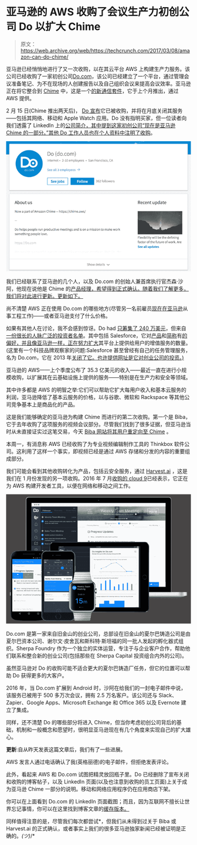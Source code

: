 # 亚马逊的 AWS 收购了会议生产力初创公司 Do 以扩大 Chime 

> 原文：<https://web.archive.org/web/https://techcrunch.com/2017/03/08/amazon-can-do-chime/>

亚马逊已经悄悄地进行了又一次收购，以在其云平台 AWS 上构建生产力服务。该公司已经收购了一家初创公司[Do.com](https://web.archive.org/web/20221209135351/http://do.com/)，该公司已经建立了一个平台，通过管理会议准备笔记、为不在现场的人创建报告以及自己组织会议来提高会议效率。亚马逊正在将它整合到 [Chime](https://web.archive.org/web/20221209135351/https://chime.aws/) 中，这是一个[的新通信套件](https://web.archive.org/web/20221209135351/https://beta.techcrunch.com/2017/02/13/amazon-chime/)，它于上个月推出，通过 AWS 提供。

2 月 15 日(Chime 推出两天后)， [Do 宣布](https://web.archive.org/web/20221209135351/http://blog.do.com/post/157299307009/announcing-our-next-chapter)它已被收购，并将在月底关闭其服务——包括其网络、移动和 Apple Watch 应用。Do 没有指明买家，但一位读者向我们透露了 LinkedIn 上的[公司简介，其中提到这家初创公司“现在是亚马逊 Chime 的一部分。”其他 Do 工作人员](https://web.archive.org/web/20221209135351/https://www.linkedin.com/company-beta/3124393/)[也在个人资料中注明了收购](https://web.archive.org/web/20221209135351/https://www.linkedin.com/in/samir-javer-25bb955b/)。

![](img/fa371799200acb3e2ef649cceff7dfd9.png)

我们已经联系了亚马逊的几个人，以及 Do.com 的创始人兼首席执行官杰森·沙阿，他现在说他是 Chime 的[产品经理，希望得到正式确认。随着我们了解更多，我们将对此进行更新。更新如下。](https://web.archive.org/web/20221209135351/https://www.linkedin.com/in/jasonyogeshshah/)

尚不清楚 AWS 正在使用 Do.com 的哪些地方(尽管另一名前雇员[现在在亚马逊](https://web.archive.org/web/20221209135351/https://twitter.com/amahanti)从事工程工作)——或者亚马逊支付了什么价格。

如果有其他人在讨论，我不会感到惊讶。Do had [只筹集了 240 万美元](https://web.archive.org/web/20221209135351/https://beta.techcrunch.com/2015/03/10/do-2m/)，但来自[一份很长的人脉广泛的投资者名单](https://web.archive.org/web/20221209135351/https://www.crunchbase.com/organization/do/investors)。其中包括 Salesforce，它对[产品](https://web.archive.org/web/20221209135351/http://force.com/)和[简称](https://web.archive.org/web/20221209135351/http://desk.com/)有[的偏好，并且像亚马逊一样，正在努力](https://web.archive.org/web/20221209135351/http://data.com/)[扩大](https://web.archive.org/web/20221209135351/http://quip.com/)其平台上提供给用户的增值服务的数量。(这里有一个科技品牌观察家的问题:Salesforce 甚至曾经有自己的任务管理服务，名为 Do.com，它在 2013 年[关闭了它。也许提供网址是它对创业公司的投资。)](https://web.archive.org/web/20221209135351/https://beta.techcrunch.com/2013/10/27/salesforce-coms-odd-decision-to-close-do-com/)

亚马逊的 AWS——上个季度公布了 35.3 亿美元的收入——最近一直在进行小规模收购，以扩展其在云基础设施上提供的服务——特别是在生产力和安全等领域。

其中许多都是 AWS 的明智之举:它们可以帮助它扩大每用户收入和基本云服务的利润，亚马逊降低了基本云服务的价格，以与谷歌、微软和 Rackspace 等其他公司竞争基本上是商品化的产品。

这是我们能够确定的亚马逊为构建 Chime 而进行的第二次收购。第一个是 Biba，它于去年收购了这项服务的视频会议部分。尽管我们找到了很多证据，但亚马逊当时从未直接证实过这笔交易，今天 [Biba 网站将其用户重定向至 Chime](https://web.archive.org/web/20221209135351/http://biba.com/) 。

本周一，有消息称 AWS 已经收购了为专业视频编辑制作工具的 Thinkbox 软件公司。这利用了这样一个事实，即视频已经是通过 AWS 存储和分发的内容的重要组成部分。

我们可能会看到其他收购转化为产品，包括云安全服务，通过 [Harvest.ai](https://web.archive.org/web/20221209135351/https://beta.techcrunch.com/2017/01/09/amazon-aws-harvest-ai/) ，这是我们在 1 月份发现的另一项收购。2016 年 7 月[收购的 cloud 9](https://web.archive.org/web/20221209135351/https://beta.techcrunch.com/2016/07/14/amazons-aws-buys-cloud9-to-add-more-development-tools-to-its-web-services-stack/)已经表示，它正在为 AWS 构建开发者工具，以便在网络和移动之间工作。

![](img/c6e4a97de8bf1eb0b1ea39a18eae5f8c.png)

Do.com 是第一家来自旧金山的创业公司，总部设在旧金山的夏尔巴铸造公司是由夏尔巴资本公司、谢尔文·皮舍瓦和斯科特·斯坦福的同一批人发起的孵化器式组织。Sherpa Foundry 作为一个独立的实体运营，专注于与企业客户合作，帮助他们联系和整合新的创业公司(包括那些在 Sherpa Capital 投资组合内外的公司)。

虽然亚马逊对 Do 的收购可能不适合更大的夏尔巴铸造厂任务，但它的位置可以帮助 Do 获得更多的大客户。

2016 年，当 Do.com 扩展到 Android 时，沙阿在给我们的一封电子邮件中说，该服务已被用于 500 多万次会议，拥有 2.5 万名客户。该公司还与 Slack、Zapier、Google Apps、Microsoft Exchange 和 Office 365 以及 Evernote 建立了集成。

同样，还不清楚 Do 的哪些部分将进入 Chime，但当你考虑初创公司背后的基础，机制和一般概念和愿望时，很明显亚马逊现在有几个角度来实现自己的扩大雄心。

**更新**:自从昨天发表这篇文章后，我们有了一些进展。

AWS 发言人通过电话确认了我(英格丽德)的电子邮件，但拒绝发表评论。

此外，看起来 AWS 和 Do.com 试图把精灵放回瓶子里。Do 已经删除了宣布关闭和收购的博客帖子，以及 LinkedIn 页面(以及也注意到收购的员工页面)上关于成为亚马逊 Chime 一部分的说明。移动和网络应用程序仍在应用商店下架。

你可以在上面看到 Do.com 的 LinkedIn 页面截图；而且，因为互联网不擅长让世界忘记事情，你可以在这里找到博客文章的[缓存版本。](https://web.archive.org/web/20221209135351/http://webcache.googleusercontent.com/search?q=cache:uf5f_XPcaEgJ:blog.do.com/post/157299307009/announcing-our-next-chapter+&cd=1&hl=en&ct=clnk&gl=uk)

同样值得注意的是，尽管我们每次都尝试*，但我们从未得到过关于 Biba 或 Harvest.ai 的正式确认，或者事实上我们的很多亚马逊独家新闻已经被证明是正确的。_(ツ)_/*
